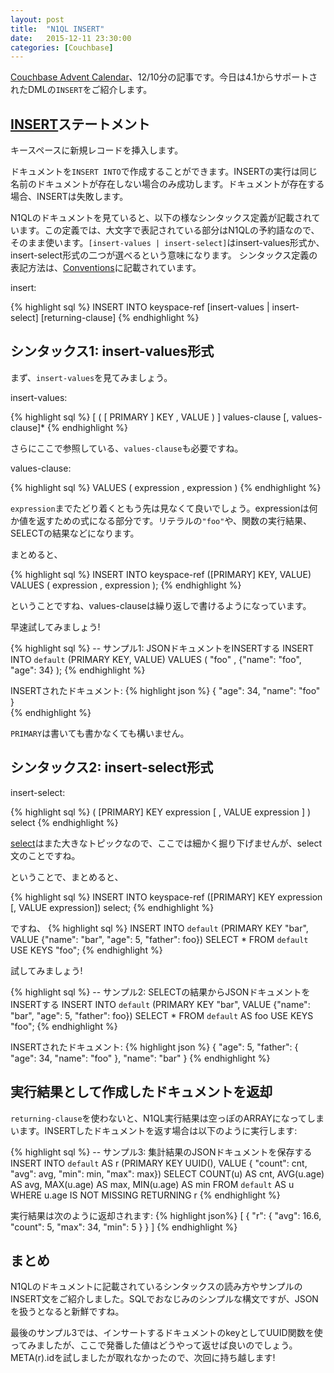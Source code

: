 ```yaml
---
layout: post
title:  "N1QL INSERT"
date:   2015-12-11 23:30:00
categories: [Couchbase]
---
```


[Couchbase Advent Calendar](http://qiita.com/advent-calendar/2015/couchbase)、12/10分の記事です。今日は4.1からサポートされたDMLの`INSERT`をご紹介します。

## [INSERT](http://developer.couchbase.com/documentation/server/4.1/n1ql/n1ql-language-reference/insert.html)ステートメント

キースペースに新規レコードを挿入します。

ドキュメントを`INSERT INTO`で作成することができます。INSERTの実行は同じ名前のドキュメントが存在しない場合のみ成功します。ドキュメントが存在する場合、INSERTは失敗します。

N1QLのドキュメントを見ていると、以下の様なシンタックス定義が記載されています。この定義では、大文字で表記されている部分はN1QLの予約語なので、そのまま使います。`[insert-values | insert-select]`はinsert-values形式か、insert-select形式の二つが選べるという意味になります。
シンタックス定義の表記方法は、[Conventions](http://developer.couchbase.com/documentation/server/4.1/n1ql/n1ql-language-reference/conventions.html)に記載されています。

insert:

{% highlight sql %}
INSERT INTO keyspace-ref [insert-values | insert-select] [returning-clause] 
{% endhighlight %}

## シンタックス1: insert-values形式

まず、`insert-values`を見てみましょう。

insert-values:

{% highlight sql %}
 [ (  [ PRIMARY ] KEY , VALUE ) ]  values-clause [, values-clause]* 
{% endhighlight %}

さらにここで参照している、`values-clause`も必要ですね。

values-clause:

{% highlight sql %}
VALUES ( expression , expression ) 
{% endhighlight %}

`expression`までたどり着くともう先は見なくて良いでしょう。expressionは何か値を返すための式になる部分です。リテラルの`"foo"`や、関数の実行結果、SELECTの結果などになります。

まとめると、

{% highlight sql %}
INSERT INTO keyspace-ref
([PRIMARY] KEY, VALUE)
VALUES ( expression , expression );
{% endhighlight %}

ということですね、values-clauseは繰り返しで書けるようになっています。

早速試してみましょう!

{% highlight sql %}
-- サンプル1: JSONドキュメントをINSERTする
INSERT INTO `default`
(PRIMARY KEY, VALUE)
VALUES ( "foo" , {"name": "foo", "age": 34} );
{% endhighlight %}

INSERTされたドキュメント:
{% highlight json %}
{ "age": 34, "name": "foo" }	
{% endhighlight %}

`PRIMARY`は書いても書かなくても構いません。



## シンタックス2: insert-select形式

insert-select:

{% highlight sql %}
( [PRIMARY] KEY expression [ , VALUE expression ] ) select 
{% endhighlight %}

[select](http://developer.couchbase.com/documentation/server/4.1/n1ql/n1ql-language-reference/syntax.html)はまた大きなトピックなので、ここでは細かく掘り下げませんが、select文のことですね。

ということで、まとめると、

{% highlight sql %}
INSERT INTO keyspace-ref
([PRIMARY] KEY expression [, VALUE expression])
select;
{% endhighlight %}

ですね、
{% highlight sql %}
INSERT INTO `default`
(PRIMARY KEY "bar", VALUE {"name": "bar", "age": 5, "father": foo})
SELECT * FROM `default` USE KEYS "foo";
{% endhighlight %}

試してみましょう!

{% highlight sql %}
-- サンプル2: SELECTの結果からJSONドキュメントをINSERTする
INSERT INTO `default`
(PRIMARY KEY "bar", VALUE {"name": "bar", "age": 5, "father": foo})
SELECT * FROM `default` AS foo USE KEYS "foo";
{% endhighlight %}

INSERTされたドキュメント:
{% highlight json %}
{ "age": 5, "father": { "age": 34, "name": "foo" }, "name": "bar" }	
{% endhighlight %}

## 実行結果として作成したドキュメントを返却

`returning-clause`を使わないと、N1QL実行結果は空っぽのARRAYになってしまいます。INSERTしたドキュメントを返す場合は以下のように実行します:

{% highlight sql %}
-- サンプル3: 集計結果のJSONドキュメントを保存する
INSERT INTO `default` AS r
(PRIMARY KEY UUID(), VALUE {
    "count": cnt, "avg": avg, "min": min, "max": max})
SELECT COUNT(u) AS cnt, AVG(u.age) AS avg,
  MAX(u.age) AS max, MIN(u.age) AS min
  FROM `default` AS u WHERE u.age IS NOT MISSING
RETURNING r
{% endhighlight %}

実行結果は次のように返却されます:
{% highlight json%}
[
  {
    "r": {
      "avg": 16.6,
      "count": 5,
      "max": 34,
      "min": 5
    }
  }
]
{% endhighlight %}

## まとめ

N1QLのドキュメントに記載されているシンタックスの読み方やサンプルのINSERT文をご紹介しました。SQLでおなじみのシンプルな構文ですが、JSONを扱うとなると新鮮ですね。

最後のサンプル3では、インサートするドキュメントのkeyとしてUUID関数を使ってみましたが、ここで発番した値はどうやって返せば良いのでしょう。META(r).idを試しましたが取れなかったので、次回に持ち越します!
